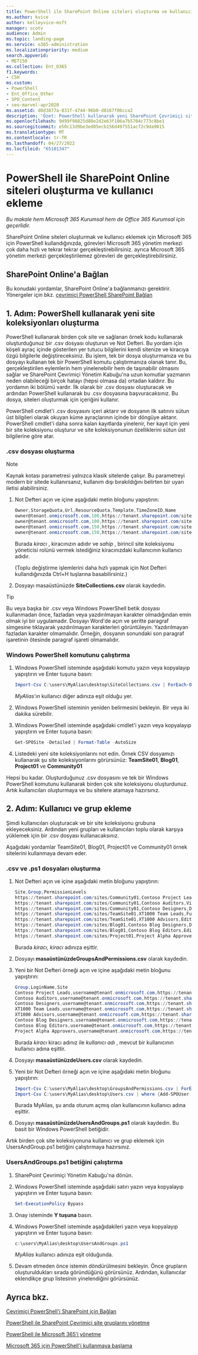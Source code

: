 ```yaml
---
title: PowerShell ile SharePoint Online siteleri oluşturma ve kullanıcı ekleme
ms.author: kvice
author: kelleyvice-msft
manager: scotv
audience: Admin
ms.topic: landing-page
ms.service: o365-administration
ms.localizationpriority: medium
search.appverid:
- MET150
ms.collection: Ent_O365
f1.keywords:
- CSH
ms.custom:
- PowerShell
- Ent_Office_Other
- SPO_Content
- seo-marvel-apr2020
ms.assetid: d0d3877a-831f-4744-96b0-d8167f06cca2
description: 'Özet: PowerShell kullanarak yeni SharePoint Çevrimiçi siteler oluşturun ve ardından bu sitelere kullanıcı ve grup ekleyin.'
ms.openlocfilehash: 9d99f98825d88e2d2e63f106a7b5704c773c8be1
ms.sourcegitcommit: e50c13d9be3ed05ecb156d497551acf2c9da9015
ms.translationtype: MT
ms.contentlocale: tr-TR
ms.lasthandoff: 04/27/2022
ms.locfileid: "65101347"
---
```

# <a name="create-sharepoint-online-sites-and-add-users-with-powershell"></a>PowerShell ile SharePoint Online siteleri oluşturma ve kullanıcı ekleme

*Bu makale hem Microsoft 365 Kurumsal hem de Office 365 Kurumsal için geçerlidir.*

SharePoint Online siteleri oluşturmak ve kullanıcı eklemek için Microsoft 365 için PowerShell kullandığınızda, görevleri Microsoft 365 yönetim merkezi çok daha hızlı ve tekrar tekrar gerçekleştirebilirsiniz. ayrıca Microsoft 365 yönetim merkezi gerçekleştirilemez görevleri de gerçekleştirebilirsiniz.

## <a name="connect-to-sharepoint-online"></a>SharePoint Online'a Bağlan

Bu konudaki yordamlar, SharePoint Online'a bağlanmanızı gerektirir. Yönergeler için bkz. [çevrimiçi PowerShell SharePoint Bağlan](/powershell/sharepoint/sharepoint-online/connect-sharepoint-online)

## <a name="step-1-create-new-site-collections-using-powershell"></a>1. Adım: PowerShell kullanarak yeni site koleksiyonları oluşturma

PowerShell kullanarak birden çok site ve sağlanan örnek kodu kullanarak oluşturduğunuz bir .csv dosyası oluşturun ve Not Defteri. Bu yordam için köşeli ayraç içinde gösterilen yer tutucu bilgilerini kendi sitenize ve kiracıya özgü bilgilerle değiştireceksiniz. Bu işlem, tek bir dosya oluşturmanıza ve bu dosyayı kullanan tek bir PowerShell komutu çalıştırmanıza olanak tanır. Bu, gerçekleştirilen eylemlerin hem yinelenebilir hem de taşınabilir olmasını sağlar ve SharePoint Çevrimiçi Yönetim Kabuğu'na uzun komutlar yazmanın neden olabileceği birçok hatayı (hepsi olmasa da) ortadan kaldırır. Bu yordamın iki bölümü vardır. İlk olarak bir .csv dosyası oluşturacak ve ardından PowerShell kullanarak bu .csv dosyasına başvuracaksınız. Bu dosya, siteleri oluşturmak için içeriğini kullanır.

PowerShell cmdlet'i .csv dosyasını içeri aktarır ve dosyanın ilk satırını sütun üst bilgileri olarak okuyan küme ayraçlarının içinde bir döngüye aktarır. PowerShell cmdlet'i daha sonra kalan kayıtlarda yinelenir, her kayıt için yeni bir site koleksiyonu oluşturur ve site koleksiyonunun özelliklerini sütun üst bilgilerine göre atar.

### <a name="create-a-csv-file"></a>.csv dosyası oluşturma

> [!NOTE]
> Kaynak kotası parametresi yalnızca klasik sitelerde çalışır. Bu parametreyi modern bir sitede kullanırsanız, kullanım dışı bırakıldığını belirten bir uyarı iletisi alabilirsiniz.

1. Not Defteri açın ve içine aşağıdaki metin bloğunu yapıştırın:

   ```powershell
   Owner,StorageQuota,Url,ResourceQuota,Template,TimeZoneID,Name
   owner@tenant.onmicrosoft.com,100,https://tenant.sharepoint.com/sites/TeamSite01,25,EHS#1,10,Contoso Team Site
   owner@tenant.onmicrosoft.com,100,https://tenant.sharepoint.com/sites/Blog01,25,BLOG#0,10,Contoso Blog
   owner@tenant.onmicrosoft.com,150,https://tenant.sharepoint.com/sites/Project01,25,PROJECTSITE#0,10,Project Alpha
   owner@tenant.onmicrosoft.com,150,https://tenant.sharepoint.com/sites/Community01,25,COMMUNITY#0,10,Community Site
   ```

   Burada *kiracı* , kiracınızın adıdır ve *sahip* , birincil site koleksiyonu yöneticisi rolünü vermek istediğiniz kiracınızdaki kullanıcının kullanıcı adıdır.

   (Toplu değiştirme işlemlerini daha hızlı yapmak için Not Defteri kullandığınızda Ctrl+H tuşlarına basabilirsiniz.)

2. Dosyayı masaüstünüzde **SiteCollections.csv** olarak kaydedin.

> [!TIP]
> Bu veya başka bir .csv veya Windows PowerShell betik dosyası kullanmadan önce, fazladan veya yazdırılmayan karakter olmadığından emin olmak iyi bir uygulamadır. Dosyayı Word'de açın ve şeritte paragraf simgesine tıklayarak yazdırılmayan karakterleri görüntüleyin. Yazdırılmayan fazladan karakter olmamalıdır. Örneğin, dosyanın sonundaki son paragraf işaretinin ötesinde paragraf işareti olmamalıdır.

### <a name="run-the-windows-powershell-command"></a>Windows PowerShell komutunu çalıştırma

1. Windows PowerShell isteminde aşağıdaki komutu yazın veya kopyalayıp yapıştırın ve Enter tuşuna basın:

   ```powershell
   Import-Csv C:\users\MyAlias\desktop\SiteCollections.csv | ForEach-Object {New-SPOSite -Owner $_.Owner -StorageQuota $_.StorageQuota -Url $_.Url -NoWait -ResourceQuota $_.ResourceQuota -Template $_.Template -TimeZoneID $_.TimeZoneID -Title $_.Name}
   ```

   *MyAlias'ın* kullanıcı diğer adınıza eşit olduğu yer.

2. Windows PowerShell isteminin yeniden belirmesini bekleyin. Bir veya iki dakika sürebilir.

3. Windows PowerShell isteminde aşağıdaki cmdlet'i yazın veya kopyalayıp yapıştırın ve Enter tuşuna basın:

   ```powershell
   Get-SPOSite -Detailed | Format-Table -AutoSize
   ```

4. Listedeki yeni site koleksiyonlarını not edin. Örnek CSV dosyamızı kullanarak şu site koleksiyonlarını görürsünüz: **TeamSite01**, **Blog01**, **Project01** ve **Community01**

Hepsi bu kadar. Oluşturduğunuz .csv dosyasını ve tek bir Windows PowerShell komutunu kullanarak birden çok site koleksiyonu oluşturdunuz. Artık kullanıcıları oluşturmaya ve bu sitelere atamaya hazırsınız.

## <a name="step-2-add-users-and-groups"></a>2. Adım: Kullanıcı ve grup ekleme

Şimdi kullanıcıları oluşturacak ve bir site koleksiyonu grubuna ekleyeceksiniz. Ardından yeni grupları ve kullanıcıları toplu olarak karşıya yüklemek için bir .csv dosyası kullanacaksınız.

Aşağıdaki yordamlar TeamSite01, Blog01, Project01 ve Community01 örnek sitelerini kullanmaya devam eder.

### <a name="create-csv-and-ps1-files"></a>.csv ve .ps1 dosyaları oluşturma

1. Not Defteri açın ve içine aşağıdaki metin bloğunu yapıştırın:

   ```powershell
   Site,Group,PermissionLevels
   https://tenant.sharepoint.com/sites/Community01,Contoso Project Leads,Full Control
   https://tenant.sharepoint.com/sites/Community01,Contoso Auditors,View Only
   https://tenant.sharepoint.com/sites/Community01,Contoso Designers,Design
   https://tenant.sharepoint.com/sites/TeamSite01,XT1000 Team Leads,Full Control
   https://tenant.sharepoint.com/sites/TeamSite01,XT1000 Advisors,Edit
   https://tenant.sharepoint.com/sites/Blog01,Contoso Blog Designers,Design
   https://tenant.sharepoint.com/sites/Blog01,Contoso Blog Editors,Edit
   https://tenant.sharepoint.com/sites/Project01,Project Alpha Approvers,Full Control
   ```

   Burada *kiracı, kiracı* adınıza eşittir.

2. Dosyayı **masaüstünüzdeGroupsAndPermissions.csv** olarak kaydedin.

3. Yeni bir Not Defteri örneği açın ve içine aşağıdaki metin bloğunu yapıştırın:

   ```powershell
   Group,LoginName,Site
   Contoso Project Leads,username@tenant.onmicrosoft.com,https://tenant.sharepoint.com/sites/Community01
   Contoso Auditors,username@tenant.onmicrosoft.com,https://tenant.sharepoint.com/sites/Community01
   Contoso Designers,username@tenant.onmicrosoft.com,https://tenant.sharepoint.com/sites/Community01
   XT1000 Team Leads,username@tenant.onmicrosoft.com,https://tenant.sharepoint.com/sites/TeamSite01
   XT1000 Advisors,username@tenant.onmicrosoft.com,https://tenant.sharepoint.com/sites/TeamSite01
   Contoso Blog Designers,username@tenant.onmicrosoft.com,https://tenant.sharepoint.com/sites/Blog01
   Contoso Blog Editors,username@tenant.onmicrosoft.com,https://tenant.sharepoint.com/sites/Blog01
   Project Alpha Approvers,username@tenant.onmicrosoft.com,https://tenant.sharepoint.com/sites/Project01
   ```

   Burada *kiracı* kiracı adınız ile *kullanıcı adı* , mevcut bir kullanıcının kullanıcı adına eşittir.

4. Dosyayı **masaüstünüzdeUsers.csv** olarak kaydedin.

5. Yeni bir Not Defteri örneği açın ve içine aşağıdaki metin bloğunu yapıştırın:

   ```powershell
   Import-Csv C:\users\MyAlias\desktop\GroupsAndPermissions.csv | ForEach-Object {New-SPOSiteGroup -Group $_.Group -PermissionLevels $_.PermissionLevels -Site $_.Site}
   Import-Csv C:\users\MyAlias\desktop\Users.csv | where {Add-SPOUser -Group $_.Group –LoginName $_.LoginName -Site $_.Site}
   ```

   Burada MyAlias, şu anda oturum açmış olan kullanıcının kullanıcı adına eşittir.

6. Dosyayı **masaüstünüzdeUsersAndGroups.ps1** olarak kaydedin. Bu basit bir Windows PowerShell betiğidir.

Artık birden çok site koleksiyonuna kullanıcı ve grup eklemek için UsersAndGroup.ps1 betiğini çalıştırmaya hazırsınız.

### <a name="run-usersandgroupsps1-script"></a>UsersAndGroups.ps1 betiğini çalıştırma

1. SharePoint Çevrimiçi Yönetim Kabuğu'na dönün.

2. Windows PowerShell isteminde aşağıdaki satırı yazın veya kopyalayıp yapıştırın ve Enter tuşuna basın:

   ```powershell
   Set-ExecutionPolicy Bypass
   ```

3. Onay isteminde **Y tuşuna** basın.

4. Windows PowerShell isteminde aşağıdakileri yazın veya kopyalayıp yapıştırın ve Enter tuşuna basın:

   ```powershell
   c:\users\MyAlias\desktop\UsersAndGroups.ps1
   ```

   *MyAlias* kullanıcı adınıza eşit olduğunda.

5. Devam etmeden önce istemin döndürülmesini bekleyin. Önce grupların oluşturuldukları sırada göründüğünü görürsünüz. Ardından, kullanıcılar eklendikçe grup listesinin yinelendiğini görürsünüz.

## <a name="see-also"></a>Ayrıca bkz.

[Çevrimiçi PowerShell'i SharePoint için Bağlan](/powershell/sharepoint/sharepoint-online/connect-sharepoint-online)

[PowerShell ile SharePoint Çevrimiçi site gruplarını yönetme](manage-sharepoint-site-groups-with-powershell.md)

[PowerShell ile Microsoft 365’i yönetme](manage-microsoft-365-with-microsoft-365-powershell.md)

[Microsoft 365 için PowerShell'i kullanmaya başlama](getting-started-with-microsoft-365-powershell.md)
